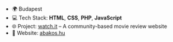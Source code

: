 - 🌍 Budapest
- 💻 Tech Stack: **HTML**, **CSS**, **PHP**, **JavaScript**
- 🌐 Project: [watch.it](#) – A community-based movie review website
- 🏢 Website: [abakos.hu](https://abakos.hu)


<!--
**freakxd/freakxd** is a ✨ _special_ ✨ repository because its `README.md` (this file) appears on your GitHub profile.

Here are some ideas to get you started:

- 🔭 I’m currently working on ...
- 🌱 I’m currently learning ...
- 👯 I’m looking to collaborate on ...
- 🤔 I’m looking for help with ...
- 💬 Ask me about ...
- 📫 How to reach me: ...
- 😄 Pronouns: ...
- ⚡ Fun fact: ...
-->
